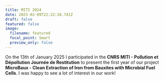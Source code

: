 ```yaml
---
title: MITI 2024
date: 2023-02-09T22:22:34.741Z
draft: false
featured: false
image:
  filename: featured
  focal_point: Smart
  preview_only: false
---
```


On the 13th of January 2025 I participated in the **CNRS MITI - Pollution et Dépollution Journée de Restitution** to present the first year of our project **MicroBaux - Clean Extraction of Iron from Bauxites with Microbial Fuel Cells**. I was happy to see a lot of interest in our work!
